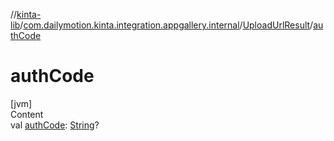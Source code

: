 //[kinta-lib](../../../index.md)/[com.dailymotion.kinta.integration.appgallery.internal](../index.md)/[UploadUrlResult](index.md)/[authCode](auth-code.md)



# authCode  
[jvm]  
Content  
val [authCode](auth-code.md): [String](https://kotlinlang.org/api/latest/jvm/stdlib/kotlin/-string/index.html)?  



